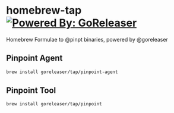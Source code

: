 # homebrew-tap [![Powered By: GoReleaser](https://img.shields.io/badge/powered%20by-goreleaser-green.svg?style=flat-square)](https://github.com/goreleaser)

Homebrew Formulae to @pinpt binaries, powered by @goreleaser

## Pinpoint Agent

```sh
brew install goreleaser/tap/pinpoint-agent
```

## Pinpoint Tool

```sh
brew install goreleaser/tap/pinpoint
```
